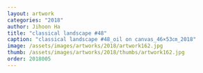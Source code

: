 ```yaml
---
layout: artwork
categories: "2018"
author: Jihoon Ha
title: "classical landscape #48"
caption: "classical landscape #48_oil on canvas_46×53㎝_2018"
image: /assets/images/artworks/2018/artwork162.jpg
thumb: /assets/images/artworks/2018/thumbs/artwork162.jpg
order: 2018005
---
```

